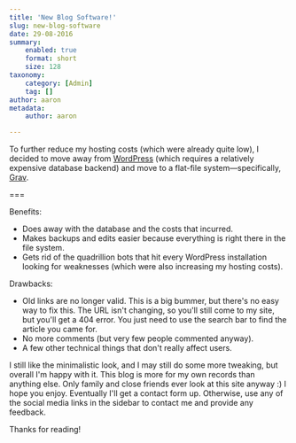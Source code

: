 ```yaml
---
title: 'New Blog Software!'
slug: new-blog-software
date: 29-08-2016
summary:
    enabled: true
    format: short
    size: 128
taxonomy:
    category: [Admin]
    tag: []
author: aaron
metadata:
    author: aaron

---
```


To further reduce my hosting costs (which were already quite low), I decided to move away from [WordPress](http://wordpress.org) (which requires a relatively expensive database backend) and move to a flat-file system&mdash;specifically, [Grav](https://getgrav.org/).

===

Benefits:
  - Does away with the database and the costs that incurred.
  - Makes backups and edits easier because everything is right there in the file system.
  - Gets rid of the quadrillion bots that hit every WordPress installation looking for weaknesses (which were also increasing my hosting costs).
  
Drawbacks:
  - Old links are no longer valid. This is a big bummer, but there's no easy way to fix this. The URL isn't changing, so you'll still come to my site, but you'll get a 404 error. You just need to use the search bar to find the article you came for.
  - No more comments (but very few people commented anyway).
  - A few other technical things that don't really affect users.
  
I still like the minimalistic look, and I may still do some more tweaking, but overall I'm happy with it. This blog is more for my own records than anything else. Only family and close friends ever look at this site anyway :) I hope you enjoy. Eventually I'll get a contact form up. Otherwise, use any of the social media links in the sidebar to contact me and provide any feedback.

Thanks for reading!
  